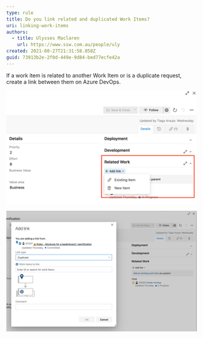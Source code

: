 ```yaml
---
type: rule
title: Do you link related and duplicated Work Items?
uri: linking-work-items
authors:
  - title: Ulysses Maclaren
    url: https://www.ssw.com.au/people/uly
created: 2021-08-27T21:31:58.058Z
guid: 73913b2e-2f0d-449e-9d84-bed77ecfe42a
---
```

If a work item is related to another Work Item or is a duplicate request, create a link between them on Azure DevOps.

<!--endintro-->

![Figure: Adding a related Work Item](related-work-item-1.jpg)

![Figure: Adding details about the related Work Item](related-work-item-2.jpg)